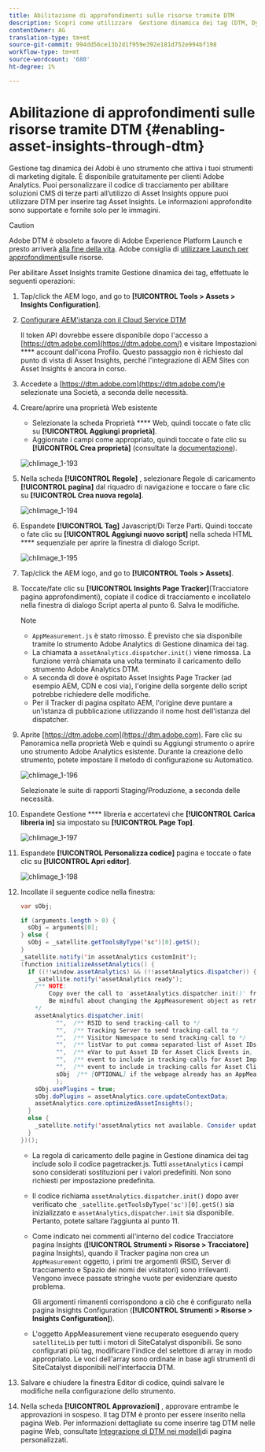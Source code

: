 ```yaml
---
title: Abilitazione di approfondimenti sulle risorse tramite DTM
description: Scopri come utilizzare  Gestione dinamica dei tag (DTM, Dynamic Tag Management) di Adobe per abilitare le informazioni sulle risorse.
contentOwner: AG
translation-type: tm+mt
source-git-commit: 994dd56ce13b2d1f959e392e181d752e994bf198
workflow-type: tm+mt
source-wordcount: '680'
ht-degree: 1%

---
```



# Abilitazione di approfondimenti sulle risorse tramite DTM {#enabling-asset-insights-through-dtm}

 Gestione tag dinamica dei Adobi è uno strumento che attiva i tuoi strumenti di marketing digitale. È disponibile gratuitamente per  clienti Adobe Analytics. Puoi personalizzare il codice di tracciamento per abilitare soluzioni CMS di terze parti all’utilizzo di Asset Insights oppure puoi utilizzare DTM per inserire tag Asset Insights. Le informazioni approfondite sono supportate e fornite solo per le immagini.

>[!CAUTION]
>
> Adobe DTM è obsoleto a favore di  Adobe Experience Platform Launch e presto arriverà [alla fine della vita](https://medium.com/launch-by-adobe/dtm-plans-for-a-sunset-3c6aab003a6f).  Adobe consiglia di [utilizzare Launch per approfondimenti](https://docs.adobe.com/content/help/en/experience-manager-learn/assets/advanced/asset-insights-launch-tutorial.html)sulle risorse.

Per abilitare Asset Insights tramite Gestione dinamica dei tag, effettuate le seguenti operazioni:

1. Tap/click the AEM logo, and go to **[!UICONTROL Tools > Assets > Insights Configuration]**.
1. [Configurare AEM&#39;istanza con il Cloud Service DTM](../sites-administering/dtm.md)

   Il token API dovrebbe essere disponibile dopo l&#39;accesso a [https://dtm.adobe.com](https://dtm.adobe.com/) e visitare Impostazioni **** account dall&#39;icona Profilo. Questo passaggio non è richiesto dal punto di vista di Asset Insights, perché l&#39;integrazione di  AEM Sites con Asset Insights è ancora in corso.

1. Accedete a [https://dtm.adobe.com](https://dtm.adobe.com/)e selezionate una Società, a seconda delle necessità.
1. Creare/aprire una proprietà Web esistente

   * Selezionate la scheda Proprietà **** Web, quindi toccate o fate clic su **[!UICONTROL Aggiungi proprietà]**.
   * Aggiornate i campi come appropriato, quindi toccate o fate clic su **[!UICONTROL Crea proprietà]** (consultate la [documentazione](https://helpx.adobe.com/experience-manager/using/dtm.html)).

   ![chlimage_1-193](assets/chlimage_1-193.png)

1. Nella scheda **[!UICONTROL Regole]** , selezionare Regole di caricamento **[!UICONTROL pagina]** dal riquadro di navigazione e toccare o fare clic su **[!UICONTROL Crea nuova regola]**.

   ![chlimage_1-194](assets/chlimage_1-194.png)

1. Espandete **[!UICONTROL Tag]** Javascript/Di Terze Parti. Quindi toccate o fate clic su **[!UICONTROL Aggiungi nuovo script]** nella scheda HTML **** sequenziale per aprire la finestra di dialogo Script.

   ![chlimage_1-195](assets/chlimage_1-195.png)

1. Tap/click the AEM logo, and go to **[!UICONTROL Tools > Assets]**.
1. Toccate/fate clic su **[!UICONTROL Insights Page Tracker]**(Tracciatore pagina approfondimenti), copiate il codice di tracciamento e incollatelo nella finestra di dialogo Script aperta al punto 6. Salva le modifiche.

   >[!NOTE]
   >
   >* `AppMeasurement.js` è stato rimosso. È previsto che sia disponibile tramite lo strumento Adobe Analytics  di Gestione dinamica dei tag.
   >* La chiamata a `assetAnalytics.dispatcher.init()` viene rimossa. La funzione verrà chiamata una volta terminato il caricamento dello strumento Adobe Analytics  DTM.
   >* A seconda di dove è ospitato Asset Insights Page Tracker (ad esempio AEM, CDN e così via), l&#39;origine della sorgente dello script potrebbe richiedere delle modifiche.
   >* Per il Tracker di pagina ospitato AEM, l&#39;origine deve puntare a un&#39;istanza di pubblicazione utilizzando il nome host dell&#39;istanza del dispatcher.


1. Aprite [https://dtm.adobe.com](https://dtm.adobe.com). Fare clic su Panoramica nella proprietà Web e quindi su Aggiungi strumento o aprire uno strumento Adobe Analytics  esistente. Durante la creazione dello strumento, potete impostare il metodo di configurazione su Automatico.

   ![chlimage_1-196](assets/chlimage_1-196.png)

   Selezionate le suite di rapporti Staging/Produzione, a seconda delle necessità.

1. Espandete Gestione **** libreria e accertatevi che **[!UICONTROL Carica libreria in]** sia impostato su **[!UICONTROL Page Top]**.

   ![chlimage_1-197](assets/chlimage_1-197.png)

1. Espandete **[!UICONTROL Personalizza codice]** pagina e toccate o fate clic su **[!UICONTROL Apri editor]**.

   ![chlimage_1-198](assets/chlimage_1-198.png)

1. Incollate il seguente codice nella finestra:

   ```java
   var sObj;
   
   if (arguments.length > 0) {
     sObj = arguments[0];
   } else {
     sObj = _satellite.getToolsByType('sc')[0].getS();
   }
   _satellite.notify('in assetAnalytics customInit');
   (function initializeAssetAnalytics() {
     if ((!!window.assetAnalytics) && (!!assetAnalytics.dispatcher)) {
       _satellite.notify('assetAnalytics ready');
       /** NOTE:
           Copy over the call to 'assetAnalytics.dispatcher.init()' from Assets Pagetracker
           Be mindful about changing the AppMeasurement object as retrieved above.
       */
       assetAnalytics.dispatcher.init(
             "",  /** RSID to send tracking-call to */
             "",  /** Tracking Server to send tracking-call to */
             "",  /** Visitor Namespace to send tracking-call to */
             "",  /** listVar to put comma-separated-list of Asset IDs for Asset Impression Events in tracking-call, e.g. 'listVar1' */
             "",  /** eVar to put Asset ID for Asset Click Events in, e.g. 'eVar3' */
             "",  /** event to include in tracking-calls for Asset Impression Events, e.g. 'event8' */
             "",  /** event to include in tracking-calls for Asset Click Events, e.g. 'event7' */
             sObj  /** [OPTIONAL] if the webpage already has an AppMeasurement object, please include the object here. If unspecified, Pagetracker Core shall create its own AppMeasurement object */
             );
       sObj.usePlugins = true;
       sObj.doPlugins = assetAnalytics.core.updateContextData;
       assetAnalytics.core.optimizedAssetInsights();
     }
     else {
       _satellite.notify('assetAnalytics not available. Consider updating the Custom Page Code', 4);
     }
   })();
   ```

   * La regola di caricamento delle pagine in Gestione dinamica dei tag include solo il codice pagetracker.js. Tutti `assetAnalytics` i campi sono considerati sostituzioni per i valori predefiniti. Non sono richiesti per impostazione predefinita.
   * Il codice richiama `assetAnalytics.dispatcher.init()` dopo aver verificato che `_satellite.getToolsByType('sc')[0].getS()` sia inizializzato e `assetAnalytics,dispatcher.init` sia disponibile. Pertanto, potete saltare l’aggiunta al punto 11.
   * Come indicato nei commenti all&#39;interno del codice Tracciatore pagina Insights (**[!UICONTROL Strumenti > Risorse > Tracciatore]** pagina Insights), quando il Tracker pagina non crea un `AppMeasurement` oggetto, i primi tre argomenti (RSID, Server di tracciamento e Spazio dei nomi dei visitatori) sono irrilevanti. Vengono invece passate stringhe vuote per evidenziare questo problema.

      Gli argomenti rimanenti corrispondono a ciò che è configurato nella pagina Insights Configuration (**[!UICONTROL Strumenti > Risorse > Insights Configuration]**).

   * L&#39;oggetto AppMeasurement viene recuperato eseguendo query `satelliteLib` per tutti i motori di SiteCatalyst disponibili. Se sono configurati più tag, modificare l&#39;indice del selettore di array in modo appropriato. Le voci dell&#39;array sono ordinate in base agli strumenti di SiteCatalyst disponibili nell&#39;interfaccia DTM.

1. Salvare e chiudere la finestra Editor di codice, quindi salvare le modifiche nella configurazione dello strumento.
1. Nella scheda **[!UICONTROL Approvazioni]** , approvare entrambe le approvazioni in sospeso. Il tag DTM è pronto per essere inserito nella pagina Web. Per informazioni dettagliate su come inserire tag DTM nelle pagine Web, consultate [Integrazione di DTM nei modelli](https://blogs.adobe.com/experiencedelivers/experience-management/integrating-dtm-custom-aem6-page-template/)di pagina personalizzati.
